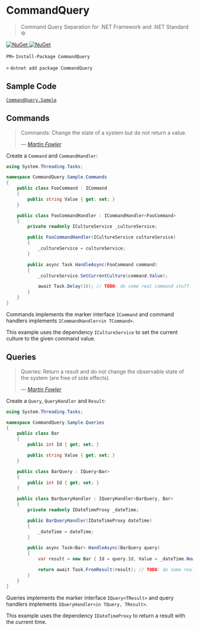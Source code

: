 # CommandQuery

> Command Query Separation for .NET Framework and .NET Standard ⚙️

[![NuGet](https://img.shields.io/nuget/v/CommandQuery.svg?style=flat-square) ![NuGet](https://img.shields.io/nuget/dt/CommandQuery.svg?style=flat-square)](https://www.nuget.org/packages/CommandQuery)

`PM>` `Install-Package CommandQuery`

`>` `dotnet add package CommandQuery`

## Sample Code

[`CommandQuery.Sample`](/samples/CommandQuery.Sample)

## Commands

> Commands: Change the state of a system but do not return a value.
>
> — <cite>[Martin Fowler](http://martinfowler.com/bliki/CommandQuerySeparation.html)</cite>

Create a `Command` and `CommandHandler`:

```csharp
using System.Threading.Tasks;

namespace CommandQuery.Sample.Commands
{
    public class FooCommand : ICommand
    {
        public string Value { get; set; }
    }

    public class FooCommandHandler : ICommandHandler<FooCommand>
    {
        private readonly ICultureService _cultureService;

        public FooCommandHandler(ICultureService cultureService)
        {
            _cultureService = cultureService;
        }

        public async Task HandleAsync(FooCommand command)
        {
            _cultureService.SetCurrentCulture(command.Value);

            await Task.Delay(10); // TODO: do some real command stuff
        }
    }
}
```

Commands implements the marker interface `ICommand` and command handlers implements `ICommandHandler<in TCommand>`.

This example uses the dependency `ICultureService` to set the current culture to the given command value.

## Queries

> Queries: Return a result and do not change the observable state of the system (are free of side effects).
>
> — <cite>[Martin Fowler](http://martinfowler.com/bliki/CommandQuerySeparation.html)</cite>

Create a `Query`, `QueryHandler` and `Result`:

```csharp
using System.Threading.Tasks;

namespace CommandQuery.Sample.Queries
{
    public class Bar
    {
        public int Id { get; set; }

        public string Value { get; set; }
    }

    public class BarQuery : IQuery<Bar>
    {
        public int Id { get; set; }
    }

    public class BarQueryHandler : IQueryHandler<BarQuery, Bar>
    {
        private readonly IDateTimeProxy _dateTime;

        public BarQueryHandler(IDateTimeProxy dateTime)
        {
            _dateTime = dateTime;
        }

        public async Task<Bar> HandleAsync(BarQuery query)
        {
            var result = new Bar { Id = query.Id, Value = _dateTime.Now.ToString("F") };

            return await Task.FromResult(result); // TODO: do some real query stuff
        }
    }
}
```

Queries implements the marker interface `IQuery<TResult>` and query handlers implements `IQueryHandler<in TQuery, TResult>`.

This example uses the dependency `IDateTimeProxy` to return a result with the current time.
